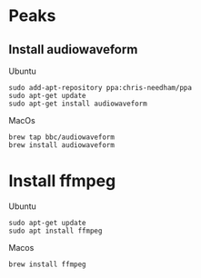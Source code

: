# Peaks

## Install audiowaveform

Ubuntu
```
sudo add-apt-repository ppa:chris-needham/ppa
sudo apt-get update
sudo apt-get install audiowaveform
```

MacOs
```
brew tap bbc/audiowaveform
brew install audiowaveform
```

# Install ffmpeg

Ubuntu
```
sudo apt-get update
sudo apt install ffmpeg
```

Macos
```
brew install ffmpeg
```

